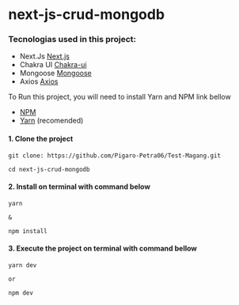 # next-js-crud-mongodb
### Tecnologias used in this project:

- Next.Js [Next.js](https://nextjs.org/)
- Chakra UI [Chakra-ui](https://chakra-ui.com/)
- Mongoose [Mongoose](https://mongoosejs.com/)
- Axios [Axios](https://axios-http.com/docs/intro)

<p>To Run this project, you will need to install
Yarn and NPM link bellow</p>

- [NPM](https://www.npmjs.com/)
- [Yarn](https://yarnpkg.com/lang/en/) (recomended)

<p>

#### 1. Clone the project

```
git clone: https://github.com/Pigaro-Petra06/Test-Magang.git

cd next-js-crud-mongodb
```

#### 2. Install on terminal with command below

```
yarn

&

npm install
```

#### 3. Execute the project on terminal with command bellow

```
yarn dev

or

npm dev
```
